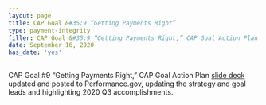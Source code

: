 ```yaml
---
layout: page
title: CAP Goal &#35;9 “Getting Payments Right”
type: payment-integrity
filler: CAP Goal &#35;9 “Getting Payments Right,” CAP Goal Action Plan <a href = "https://www.performance.gov/CAP/action_plans/september_2020_Getting_Payments_Right.pdf">slide deck</a> updated and posted to Performance.gov, updating the strategy and goal leads and highlighting 2020 Q3 accomplishments.
date: September 16, 2020
has_date: 'yes'
---
```


CAP Goal #9 “Getting Payments Right,” CAP Goal Action Plan <a href = "https://www.performance.gov/CAP/action_plans/september_2020_Getting_Payments_Right.pdf">slide deck</a> updated and posted to Performance.gov, updating the strategy and goal leads and highlighting 2020 Q3 accomplishments.

